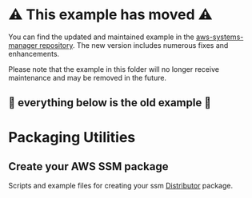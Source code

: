 # :warning: This example has moved :warning:

You can find the updated and maintained example in the [aws-systems-manager repository](https://github.com/CrowdStrike/aws-ssm-distributor). The new version includes numerous fixes and enhancements.

Please note that the example in this folder will no longer receive maintenance and may be removed in the future.

:no_entry_sign: everything below is the old example :no_entry_sign:
---

# Packaging Utilities

## Create your AWS SSM package

Scripts and example files for creating your
ssm [Distributor](https://docs.aws.amazon.com/systems-manager/latest/userguide/distributor.html) package.